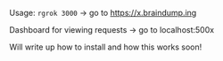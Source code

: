 Usage: `rgrok 3000` -> go to https://x.braindump.ing

Dashboard for viewing requests -> go to localhost:500x

Will write up how to install and how this works soon!